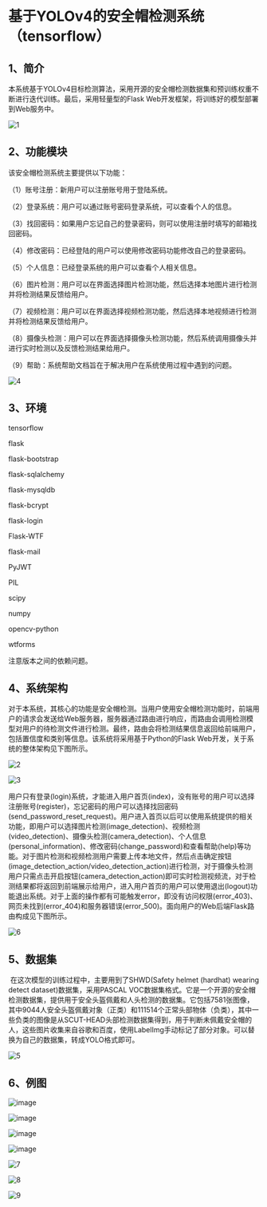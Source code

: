 # 基于YOLOv4的安全帽检测系统（tensorflow）

## 1、简介

​		本系统基于YOLOv4目标检测算法，采用开源的安全帽检测数据集和预训练权重不断进行迭代训练。最后，采用轻量型的Flask Web开发框架，将训练好的模型部署到Web服务中。

![1](https://github.com/user-attachments/assets/1c9f66d8-3f05-4db7-a32e-7b426f790da2)

## 2、功能模块

该安全帽检测系统主要提供以下功能：

（1）账号注册：新用户可以注册账号用于登陆系统。

（2）登录系统：用户可以通过账号密码登录系统，可以查看个人的信息。

（3）找回密码：如果用户忘记自己的登录密码，则可以使用注册时填写的邮箱找回密码。

（4）修改密码：已经登陆的用户可以使用修改密码功能修改自己的登录密码。

（5）个人信息：已经登录系统的用户可以查看个人相关信息。

（6）图片检测：用户可以在界面选择图片检测功能，然后选择本地图片进行检测并将检测结果反馈给用户。

（7）视频检测：用户可以在界面选择视频检测功能，然后选择本地视频进行检测并将检测结果反馈给用户。

（8）摄像头检测：用户可以在界面选择摄像头检测功能，然后系统调用摄像头并进行实时检测以及反馈检测结果给用户。

（9）帮助：系统帮助文档旨在于解决用户在系统使用过程中遇到的问题。

![4](https://github.com/user-attachments/assets/257dc954-2ea4-4db8-bdc5-40e78c881de1)


## 3、环境

tensorflow

flask

flask-bootstrap

flask-sqlalchemy

flask-mysqldb

flask-bcrypt

flask-login

Flask-WTF

flask-mail

PyJWT

PIL

scipy

numpy

opencv-python

wtforms

注意版本之间的依赖问题。

## 4、系统架构

​		对于本系统，其核心的功能是安全帽检测。当用户使用安全帽检测功能时，前端用户的请求会发送给Web服务器，服务器通过路由进行响应，而路由会调用检测模型对用户的待检测文件进行检测。最终，路由会将检测结果信息返回给前端用户，包括置信度和类别等信息。该系统将采用基于Python的Flask Web开发，关于系统的整体架构见下图所示。

![2](https://github.com/user-attachments/assets/f1e01623-03ca-4cbd-b2ff-e419b6bbab06)

![3](https://github.com/user-attachments/assets/dfcbf911-0c7e-439a-9007-83f72e741f1e)


​		用户只有登录(login)系统，才能进入用户首页(index)，没有账号的用户可以选择注册账号(register)，忘记密码的用户可以选择找回密码(send_password_reset_request)。用户进入首页以后可以使用系统提供的相关功能，即用户可以选择图片检测(image_detection)、视频检测(video_detection)、摄像头检测(camera_detection)、个人信息(personal_information)、修改密码(change_password)和查看帮助(help)等功能。对于图片检测和视频检测用户需要上传本地文件，然后点击确定按钮(image_detection_action/video_detection_action)进行检测，对于摄像头检测用户只需点击开启按钮(camera_detection_action)即可实时检测视频流，对于检测结果都将返回到前端展示给用户，进入用户首页的用户可以使用退出(logout)功能退出系统。对于上面的操作都有可能触发error，即没有访问权限(error_403)、网页未找到(error_404)和服务器错误(error_500)。面向用户的Web后端Flask路由构成见下图所示。

![6](https://github.com/user-attachments/assets/26c031e0-d30c-4fcb-be83-2ce828dd9806)


## 5、数据集

​		在这次模型的训练过程中，主要用到了SHWD(Safety helmet (hardhat) wearing detect dataset)数据集，采用PASCAL VOC数据集格式。它是一个开源的安全帽检测数据集，提供用于安全头盔佩戴和人头检测的数据集。它包括7581张图像，其中9044人安全头盔佩戴对象（正类）和111514个正常头部物体（负类），其中一些负类的图像是从SCUT-HEAD头部检测数据集得到，用于判断未佩戴安全帽的人，这些图片收集来自谷歌和百度，使用LabelImg手动标记了部分对象。可以替换为自己的数据集，转成YOLO格式即可。

![5](https://github.com/user-attachments/assets/81a7c8f1-b87c-47f7-a49c-b853b18d1b6d)


## 6、例图

![image](https://github.com/user-attachments/assets/c5ef602a-3048-4020-8f1d-46b2d4c7c797)


![image](https://github.com/user-attachments/assets/a8e18800-108c-461e-85c0-c22b41544439)


![image](https://github.com/user-attachments/assets/164d377d-60db-48bc-b1fb-91d67a2423bc)


![image](https://github.com/user-attachments/assets/abd84e39-b2fb-40a4-93f1-ce5db72211b3)


![7](https://github.com/user-attachments/assets/c837655d-f1e7-45e3-96b5-fed285649102)


![8](https://github.com/user-attachments/assets/ae087f99-125e-444d-b4cc-4f75f52dff9a)


![9](https://github.com/user-attachments/assets/27507563-b951-4316-bea5-a54cba53b87d)



